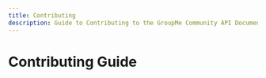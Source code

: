```yaml
---
title: Contributing
description: Guide to Contributing to the GroupMe Community API Documentation project.
---
```


# Contributing Guide